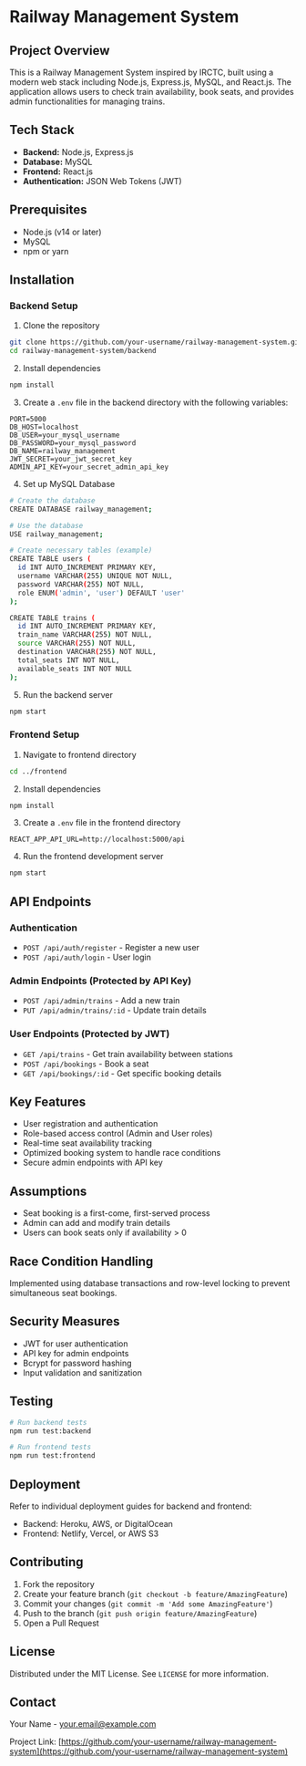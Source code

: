 # Railway Management System

## Project Overview

This is a Railway Management System inspired by IRCTC, built using a modern web stack including Node.js, Express.js, MySQL, and React.js. The application allows users to check train availability, book seats, and provides admin functionalities for managing trains.

## Tech Stack

- **Backend:** Node.js, Express.js
- **Database:** MySQL
- **Frontend:** React.js
- **Authentication:** JSON Web Tokens (JWT)

## Prerequisites

- Node.js (v14 or later)
- MySQL
- npm or yarn

## Installation

### Backend Setup

1. Clone the repository

```bash
git clone https://github.com/your-username/railway-management-system.git
cd railway-management-system/backend
```

2. Install dependencies

```bash
npm install
```

3. Create a `.env` file in the backend directory with the following variables:

```
PORT=5000
DB_HOST=localhost
DB_USER=your_mysql_username
DB_PASSWORD=your_mysql_password
DB_NAME=railway_management
JWT_SECRET=your_jwt_secret_key
ADMIN_API_KEY=your_secret_admin_api_key
```

4. Set up MySQL Database

```bash
# Create the database
CREATE DATABASE railway_management;

# Use the database
USE railway_management;

# Create necessary tables (example)
CREATE TABLE users (
  id INT AUTO_INCREMENT PRIMARY KEY,
  username VARCHAR(255) UNIQUE NOT NULL,
  password VARCHAR(255) NOT NULL,
  role ENUM('admin', 'user') DEFAULT 'user'
);

CREATE TABLE trains (
  id INT AUTO_INCREMENT PRIMARY KEY,
  train_name VARCHAR(255) NOT NULL,
  source VARCHAR(255) NOT NULL,
  destination VARCHAR(255) NOT NULL,
  total_seats INT NOT NULL,
  available_seats INT NOT NULL
);
```

5. Run the backend server

```bash
npm start
```

### Frontend Setup

1. Navigate to frontend directory

```bash
cd ../frontend
```

2. Install dependencies

```bash
npm install
```

3. Create a `.env` file in the frontend directory

```
REACT_APP_API_URL=http://localhost:5000/api
```

4. Run the frontend development server

```bash
npm start
```

## API Endpoints

### Authentication

- `POST /api/auth/register` - Register a new user
- `POST /api/auth/login` - User login

### Admin Endpoints (Protected by API Key)

- `POST /api/admin/trains` - Add a new train
- `PUT /api/admin/trains/:id` - Update train details

### User Endpoints (Protected by JWT)

- `GET /api/trains` - Get train availability between stations
- `POST /api/bookings` - Book a seat
- `GET /api/bookings/:id` - Get specific booking details

## Key Features

- User registration and authentication
- Role-based access control (Admin and User roles)
- Real-time seat availability tracking
- Optimized booking system to handle race conditions
- Secure admin endpoints with API key

## Assumptions

- Seat booking is a first-come, first-served process
- Admin can add and modify train details
- Users can book seats only if availability > 0

## Race Condition Handling

Implemented using database transactions and row-level locking to prevent simultaneous seat bookings.

## Security Measures

- JWT for user authentication
- API key for admin endpoints
- Bcrypt for password hashing
- Input validation and sanitization

## Testing

```bash
# Run backend tests
npm run test:backend

# Run frontend tests
npm run test:frontend
```

## Deployment

Refer to individual deployment guides for backend and frontend:

- Backend: Heroku, AWS, or DigitalOcean
- Frontend: Netlify, Vercel, or AWS S3

## Contributing

1. Fork the repository
2. Create your feature branch (`git checkout -b feature/AmazingFeature`)
3. Commit your changes (`git commit -m 'Add some AmazingFeature'`)
4. Push to the branch (`git push origin feature/AmazingFeature`)
5. Open a Pull Request

## License

Distributed under the MIT License. See `LICENSE` for more information.

## Contact

Your Name - your.email@example.com

Project Link: [https://github.com/your-username/railway-management-system](https://github.com/your-username/railway-management-system)
